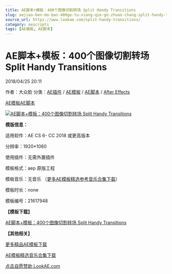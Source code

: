 ```yaml
---
title: AE脚本+模板：400个图像切割转场 Split Handy Transitions
slug: aejiao-ben-mo-ban-400ge-tu-xiang-qie-ge-zhuan-chang-split-handy-transitions
source_url: https://www.lookae.com/split-handy-transitions/
category: aescripts
tags: [AE模板, AE脚本]
---
```

# AE脚本+模板：400个图像切割转场 Split Handy Transitions

2018/04/25 20:11

作者：大众脸
分类：[AE插件](https://www.lookae.com/after-effects/aechajian/) / [AE模板](https://www.lookae.com/after-effects/other-after-effects/) / [AE脚本](https://www.lookae.com/after-effects/aescripts/) / [After Effects](https://www.lookae.com/after-effects/)

[AE模板](https://www.lookae.com/tag/ae%e6%a8%a1%e6%9d%bf/)[AE脚本](https://www.lookae.com/tag/ae%e8%84%9a%e6%9c%ac/)

[![AE脚本+模板：400个图像切割转场 Split Handy Transitions](https://www.lookae.com/wp-content/uploads/2018/04/Split-Handy-Transitions.jpg "AE脚本+模板：400个图像切割转场 Split Handy Transitions-LookAE.com")](https://www.lookae.com/wp-content/uploads/2018/04/Split-Handy-Transitions.jpg)

**模版信息：**

适用软件：AE CS 6- CC 2018 或更高版本

分辨率：1920\*1080

使用插件：无需外置插件

模板格式：aep 原版工程

模板音乐：无音乐 （[更多AE模板精选参考音乐合集下载](https://item.taobao.com/item.htm?spm=a1z10.1.w4004-2793089344.4.MUvxbV&id=37289930486)）

模板时长：none

模板编号：21617948

**【模板下载】**

[AE脚本+模板：400个图像切割转场 Split Handy Transitions](https://lookae.ctfile.com/fs/680462-288868867)

**【其他相关】**

[更多精品AE模板下载](https://www.lookae.com/after-effects/other-after-effects/)

[AE模板精选音乐合集下载](https://item.taobao.com/item.htm?spm=a1z10.1.w4004-2793089344.4.MUvxbV&id=37289930486)

[点击自愿赞助 LookAE.com](https://www.lookae.com/sponsor/)
